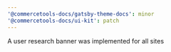 ```yaml
---
'@commercetools-docs/gatsby-theme-docs': minor
'@commercetools-docs/ui-kit': patch
---
```


A user research banner was implemented for all sites
